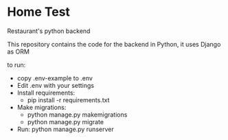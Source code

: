 # Home Test

Restaurant's python backend

This repository contains the code for the backend in Python,
it uses Django as ORM

to run:

- copy .env-example to .env
- Edit .env with your settings
- Install requirements:
    * pip install -r requirements.txt
- Make migrations:
    * python manage.py makemigrations
    * python manage.py migrate
- Run: python manage.py runserver